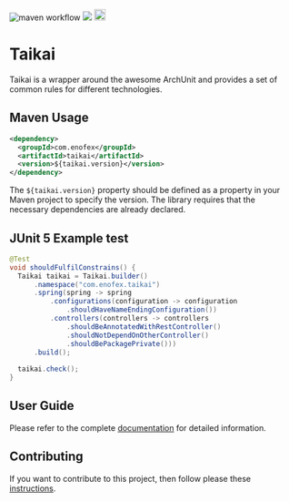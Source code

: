 ![maven workflow](https://github.com/enofex/taikai/actions/workflows/maven.yml/badge.svg) [![](https://img.shields.io/badge/Java%20Version-21-orange)](/pom.xml)
<img height="20" src="https://sonarcloud.io/images/project_badges/sonarcloud-orange.svg">
# Taikai

Taikai is a wrapper around the awesome ArchUnit and provides a set of common rules for different technologies.

Maven Usage
-------------------

```xml
<dependency>
  <groupId>com.enofex</groupId>
  <artifactId>taikai</artifactId>
  <version>${taikai.version}</version>
</dependency>
```

The `${taikai.version}` property should be defined as a property in your Maven project to specify the version. The library requires that the necessary dependencies are already declared.

JUnit 5 Example test
-------------------

```java
@Test
void shouldFulfilConstrains() {
  Taikai taikai = Taikai.builder()
      .namespace("com.enofex.taikai")
      .spring(spring -> spring
          .configurations(configuration -> configuration
              .shouldHaveNameEndingConfiguration())
          .controllers(controllers -> controllers
              .shouldBeAnnotatedWithRestController()
              .shouldNotDependOnOtherController()
              .shouldBePackagePrivate()))
      .build();
      
  taikai.check();
}
```

## User Guide

Please refer to the complete [documentation](https://github.com/enofex/taikai/blob/main/docs/USERGUIDE.md) for detailed information.

## Contributing

If you want to contribute to this project, then follow please
these [instructions](https://github.com/enofex/taikai/blob/main/CONTRIBUTING.md).
